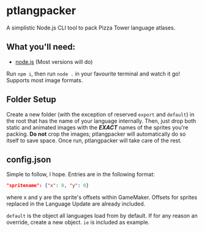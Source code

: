 # ptlangpacker
A simplistic Node.js CLI tool to pack Pizza Tower language atlases.

## What you'll need:
- [node.js](https://nodejs.org/en) (Most versions will do)

Run `npm i`, then run `node .` in your favourite terminal and watch it go! Supports most image formats.

## Folder Setup
Create a new folder (with the exception of reserved `export` and `default`) in the root that has the name of your language internally. Then, just drop both static and animated images with the ***EXACT*** names of the sprites you're packing. **Do not** crop the images; ptlangpacker will automatically do so itself to save space. Once run, ptlangpacker will take care of the rest.

## config.json
Simple to follow, I hope. Entries are in the following format:
```json
"spritename": {"x": 0, "y": 0}
```
where x and y are the sprite's offsets within GameMaker. Offsets for sprites replaced in the Language Update are already included.

`default` is the object all languages load from by default. If for any reason an override, create a new object. `ie` is included as example.